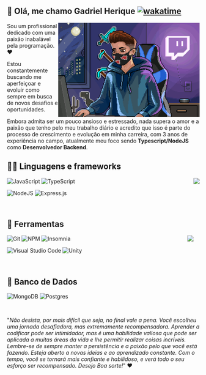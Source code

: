 ## 👋 Olá, me chamo **Gadriel Herique** [![wakatime](https://wakatime.com/badge/user/225e1431-3ac6-40b6-9d39-4a2646df4193.svg)](https://wakatime.com/@225e1431-3ac6-40b6-9d39-4a2646df4193)

<img src="Avatar.gif" min-width="400px" max-width="400px" width="370px" align="right" alt="My Avatar">

Sou um profissional dedicado com uma paixão inabalável pela programação. :heart:

Estou constantemente buscando me aperfeiçoar e evoluir como sempre em busca de novos desafios e oportunidades.

Embora admita ser um pouco ansioso e estressado, nada supera o amor e a paixão que tenho pelo meu trabalho diário e acredito que isso é parte do processo de crescimento e evolução em minha carreira, com 3 anos de experiência no campo, atualmente meu foco sendo **Typescript/NodeJS** como **Desenvolvedor Backend**.

## :man_technologist: **Linguagens e frameworks**
<img align="right" height="180em" src="https://github-readme-stats.vercel.app/api?username=gadrielts&show_icons=true&theme=dracula&count_private=true&hide_border=true&locale=pt-br"/>

![JavaScript](https://img.shields.io/badge/JavaScript-F7DF1E?style=for-the-badge&logo=javascript&logoColor=black)
![TypeScript](https://img.shields.io/badge/typescript-%23007ACC.svg?style=for-the-badge&logo=typescript&logoColor=white)

![NodeJS](https://img.shields.io/badge/node.js-6DA55F?style=for-the-badge&logo=node.js&logoColor=white)
![Express.js](https://img.shields.io/badge/express.js-%23404d59.svg?style=for-the-badge&logo=express&logoColor=%2361DAFB)

<br>

## 💼 **Ferramentas**
<img height="173em" align="right" src="https://github-readme-stats.vercel.app/api/top-langs/?username=gadrielts&layout=compact&langs_count=6&theme=dracula&hide_border=true"/>

![Git](https://img.shields.io/badge/git-%23F05033.svg?style=for-the-badge&logo=git&logoColor=white)
![NPM](https://img.shields.io/badge/NPM-%23000000.svg?style=for-the-badge&logo=npm&logoColor=white)
![Insomnia](https://img.shields.io/badge/Insomnia-black?style=for-the-badge&logo=insomnia&logoColor=5849BE)

![Visual Studio Code](https://img.shields.io/badge/Visual%20Studio%20Code-0078d7.svg?style=for-the-badge&logo=visual-studio-code&logoColor=white)
![Unity](https://img.shields.io/badge/Unity-100000?style=for-the-badge&logo=unity&logoColor=white)

<br>

## 🎲 **Banco de Dados**
![MongoDB](https://img.shields.io/badge/MongoDB-%234ea94b.svg?style=for-the-badge&logo=mongodb&logoColor=white)
![Postgres](https://img.shields.io/badge/postgres-%23316192.svg?style=for-the-badge&logo=postgresql&logoColor=white)

<br>

"*Não desista, por mais difícil que seja, no final vale a pena. Você escolheu uma jornada desafiadora, mas extremamente recompensadora. Aprender a codificar pode ser intimidador, mas é uma habilidade valiosa que pode ser aplicada a muitas áreas da vida e lhe permitir realizar coisas incríveis. Lembre-se de sempre manter a persistência e a paixão pelo que você está fazendo. Esteja aberto a novas ideias e ao aprendizado constante. Com o tempo, você se tornará mais confiante e habilidoso, e verá todo o seu esforço ser recompensado. Desejo Boa sorte!*" :heart:
